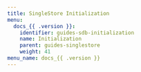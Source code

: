 ```yaml
---
title: SingleStore Initialization
menu:
  docs_{{ .version }}:
    identifier: guides-sdb-initialization
    name: Initialization
    parent: guides-singlestore
    weight: 41
menu_name: docs_{{ .version }}
---
```

